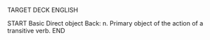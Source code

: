 TARGET DECK
ENGLISH

START
Basic
Direct object
Back: n. Primary object of the action of a transitive verb.
END

